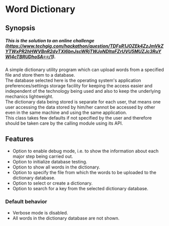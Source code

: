 # Word Dictionary 
## Synopsis
##### This is the solution to an online challenge (https://www.techgig.com/hackathon/question/TDFsR1JOZEk4ZzJmVkZYTWxPR2hHWVBnR2dvTXl6bnJscWRjTWJoNDltaFZrUVU5MUZJc3RuYWI4cTBRUDhoSA==/1).
A simple dictionary utility program which can upload words from a specified file and store them to a database.  
The database selected here is the operating system's application preferences/settings storage facility for keeping the access easier and independent of the technology being used and also to keep the underlying mechanics lightweight.  
The dictionary data being stored is separate for each user, that means one user accessing the data stored by him/her cannot be accessed by other even in the same machine and using the same application.  
This class takes few defaults if not specified by the user and therefore should be taken care by the calling module using its API.

## Features
- Option to enable debug mode, i.e. to show the information about each major step being carried out.
- Option to initialize database testing.
- Option to show all words in the dictionary.
- Option to specify the file from which the words to be uploaded to the dictionary database.
- Option to select or create a dictionary.
- Option to search for a key from the selected dictionary database.

### Default behavior
- Verbose mode is disabled.
- All words in the dictionary database are not shown.